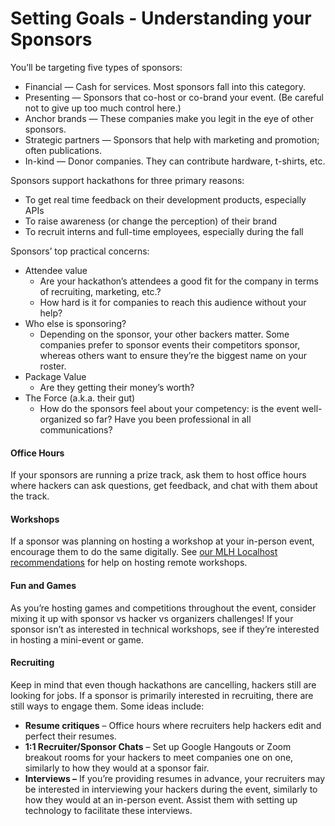 # Setting Goals - Understanding your Sponsors



You’ll be targeting five types of sponsors:

* Financial — Cash for services. Most sponsors fall into this category.
* Presenting — Sponsors that co-host or co-brand your event. \(Be careful not to give up too much control here.\)
* Anchor brands — These companies make you legit in the eye of other sponsors.
* Strategic partners — Sponsors that help with marketing and promotion; often publications.
* In-kind — Donor companies. They can contribute hardware, t-shirts, etc.

Sponsors support hackathons for three primary reasons:

* To get real time feedback on their development products, especially APIs
* To raise awareness \(or change the perception\) of their brand
* To recruit interns and full-time employees, especially during the fall

Sponsors’ top practical concerns:

* Attendee value
  * Are your hackathon’s attendees a good fit for the company in terms of recruiting, marketing, etc.?
  * How hard is it for companies to reach this audience without your help?
* Who else is sponsoring?
  * Depending on the sponsor, your other backers matter. Some companies prefer to sponsor events their competitors sponsor, whereas others want to ensure they’re the biggest name on your roster.
* Package Value
  * Are they getting their money’s worth?
* The Force \(a.k.a. their gut\)
  * How do the sponsors feel about your competency: is the event well-organized so far? Have you been professional in all communications?

#### **Office Hours**

If your sponsors are running a prize track, ask them to host office hours where hackers can ask questions, get feedback, and chat with them about the track.

#### **Workshops**

If a sponsor was planning on hosting a workshop at your in-person event, encourage them to do the same digitally. See [our MLH Localhost recommendations](https://news.mlh.io/bringing-your-mlh-localhost-workshop-online-03-16-2020%28opens%20in%20a%20new%20tab%29) for help on hosting remote workshops. 

#### **Fun and Games** 

As you’re hosting games and competitions throughout the event, consider mixing it up with sponsor vs hacker vs organizers challenges! If your sponsor isn’t as interested in technical workshops, see if they’re interested in hosting a mini-event or game. 

#### **Recruiting** 

Keep in mind that even though hackathons are cancelling, hackers still are looking for jobs. If a sponsor is primarily interested in recruiting, there are still ways to engage them. Some ideas include:

* **Resume critiques** – Office hours where recruiters help hackers edit and perfect their resumes. 
* **1:1 Recruiter/Sponsor Chats** – Set up Google Hangouts or Zoom breakout rooms for your hackers to meet companies one on one, similarly to how they would at a sponsor fair. 
* **Interviews –** If you’re providing resumes in advance, your recruiters may be interested in interviewing your hackers during the event, similarly to how they would at an in-person event. Assist them with setting up technology to facilitate these interviews. 



